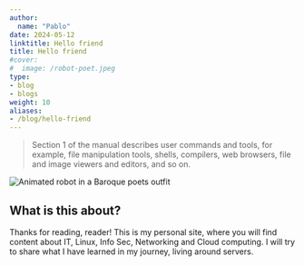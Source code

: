 ```yaml
---
author:
  name: "Pablo"
date: 2024-05-12
linktitle: Hello friend
title: Hello friend
#cover:
#  image: /robot-poet.jpeg
type:
- blog
- blogs
weight: 10
aliases:
- /blog/hello-friend
---
```


> Section 1 of the manual describes user commands and tools, for
>       example, file manipulation tools, shells, compilers, web
>       browsers, file and image viewers and editors, and so on.

![Animated robot in a Baroque poets outfit](/media/blog/2024/05/12_hello-friend/robot-poet.jpeg)

## What is this about?

Thanks for reading, reader! This is my personal site, where you will find content about IT, Linux, Info Sec, Networking and Cloud computing. I will try to share what I have learned in my journey, living around servers.

